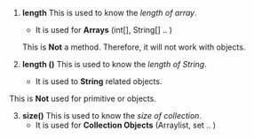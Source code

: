 1. **length**
  This is used to know the _length of array_. 
     * It is used for **Arrays** (int[], String[] .. ) 
   
    This is **Not** a method. Therefore, it will not work with objects. 

  
    

2. **length ()**
  This is used to know the _length of String_.
    * It is used to **String** related objects.
  
 This is **Not** used for primitive or objects. 


  
    

 
3. **size()**
  This is used to know the _size of collection_.
    * It is used for **Collection Objects** (Arraylist, set .. )
